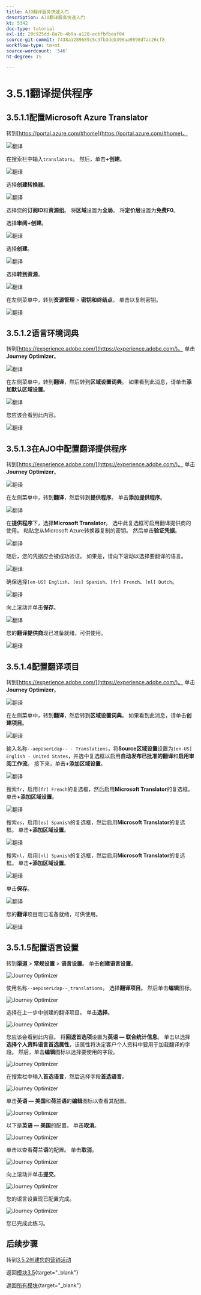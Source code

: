 ```yaml
---
title: AJO翻译服务快速入门
description: AJO翻译服务快速入门
kt: 5342
doc-type: tutorial
exl-id: 28c925dd-8a7b-4b9a-a128-ecbfbfbeaf04
source-git-commit: 7438a1289689c5c3fb3deb398aa9898d7ac26cf8
workflow-type: tm+mt
source-wordcount: '546'
ht-degree: 1%

---
```


# 3.5.1翻译提供程序

## 3.5.1.1配置Microsoft Azure Translator

转到[https://portal.azure.com/#home](https://portal.azure.com/#home)。

![翻译](./images/transl1.png)

在搜索栏中输入`translators`。 然后，单击&#x200B;**+创建**。

![翻译](./images/transl2.png)

选择&#x200B;**创建转换器**。

![翻译](./images/transl3.png)

选择您的&#x200B;**订阅ID**&#x200B;和&#x200B;**资源组**。
将&#x200B;**区域**&#x200B;设置为&#x200B;**全局**。
将&#x200B;**定价层**&#x200B;设置为&#x200B;**免费F0**。

选择&#x200B;**审阅+创建**。

![翻译](./images/transl4.png)

选择&#x200B;**创建**。

![翻译](./images/transl5.png)

选择&#x200B;**转到资源**。

![翻译](./images/transl6.png)

在左侧菜单中，转到&#x200B;**资源管理** > **密钥和终结点**。 单击以复制密钥。

![翻译](./images/transl7.png)

## 3.5.1.2语言环境词典

转到[https://experience.adobe.com/](https://experience.adobe.com/)。 单击&#x200B;**Journey Optimizer**。

![翻译](./images/ajolp1.png)

在左侧菜单中，转到&#x200B;**翻译**，然后转到&#x200B;**区域设置词典**。 如果看到此消息，请单击&#x200B;**添加默认区域设置**。

![翻译](./images/locale1.png)

您应该会看到此内容。

![翻译](./images/locale2.png)

## 3.5.1.3在AJO中配置翻译提供程序

转到[https://experience.adobe.com/](https://experience.adobe.com/)。 单击&#x200B;**Journey Optimizer**。

![翻译](./images/ajolp1.png)

在左侧菜单中，转到&#x200B;**翻译**，然后转到&#x200B;**提供程序**。 单击&#x200B;**添加提供程序**。

![翻译](./images/transl8.png)

在&#x200B;**提供程序**&#x200B;下，选择&#x200B;**Microsoft Translator**。 选中此复选框可启用翻译提供商的使用。 粘贴您从Microsoft Azure转换器复制的密钥。 然后单击&#x200B;**验证凭据**。

![翻译](./images/transl9.png)

随后，您的凭据应会被成功验证。 如果是，请向下滚动以选择要翻译的语言。

![翻译](./images/transl10.png)

确保选择`[en-US] English`、`[es] Spanish`、`[fr] French`、`[nl] Dutch`。

![翻译](./images/transl11.png)

向上滚动并单击&#x200B;**保存**。

![翻译](./images/transl12.png)

您的&#x200B;**翻译提供商**&#x200B;现已准备就绪，可供使用。

![翻译](./images/transl13.png)

## 3.5.1.4配置翻译项目

转到[https://experience.adobe.com/](https://experience.adobe.com/)。 单击&#x200B;**Journey Optimizer**。

![翻译](./images/ajolp1.png)

在左侧菜单中，转到&#x200B;**翻译**，然后转到&#x200B;**区域设置词典**。 如果看到此消息，请单击&#x200B;**创建项目**。

![翻译](./images/ajoprovider1.png)

输入名称`--aepUserLdap-- - Translations`，将&#x200B;**Source区域设置**&#x200B;设置为`[en-US] English - United States`，并选中复选框以启用&#x200B;**自动发布已批准的翻译**&#x200B;和&#x200B;**启用审阅工作流**。 接下来，单击&#x200B;**+添加区域设置**。

![翻译](./images/ajoprovider1a.png)

搜索`fr`，启用`[fr] French`的复选框，然后启用&#x200B;**Microsoft Translator**&#x200B;的复选框。 单击&#x200B;**+添加区域设置**。

![翻译](./images/ajoprovider2.png)

搜索`es`，启用`[es] Spanish`的复选框，然后启用&#x200B;**Microsoft Translator**&#x200B;的复选框。 单击&#x200B;**+添加区域设置**。

![翻译](./images/ajoprovider3.png)

搜索`nl`，启用`[nl] Spanish`的复选框，然后启用&#x200B;**Microsoft Translator**&#x200B;的复选框。 单击&#x200B;**+添加区域设置**。

![翻译](./images/ajoprovider6.png)

单击&#x200B;**保存**。

![翻译](./images/ajoprovider8.png)

您的&#x200B;**翻译**&#x200B;项目现已准备就绪，可供使用。

![翻译](./images/ajoprovider9.png)

## 3.5.1.5配置语言设置

转到&#x200B;**渠道** > **常规设置** > **语言设置**。 单击&#x200B;**创建语言设置**。

![Journey Optimizer](./images/camploc6.png)

使用名称`--aepUserLdap--_translations`。 选择&#x200B;**翻译项目**。 然后单击&#x200B;**编辑**&#x200B;图标。

![Journey Optimizer](./images/camploc7.png)

选择在上一步中创建的翻译项目。 单击&#x200B;**选择**。

![Journey Optimizer](./images/camploc8.png)

您应该会看到此内容。 将&#x200B;**回退首选项**&#x200B;设置为&#x200B;**英语 — 联合统计信息**。 单击以选择&#x200B;**选择个人资料语言首选属性**，该属性将决定客户个人资料中要用于加载翻译的字段。 然后，单击&#x200B;**编辑**&#x200B;图标以选择要使用的字段。

![Journey Optimizer](./images/camploc9.png)

在搜索栏中输入&#x200B;**首选语言**，然后选择字段&#x200B;**首选语言**。

![Journey Optimizer](./images/camploc10.png)

单击&#x200B;**英语 — 美国**&#x200B;和&#x200B;**荷兰语**&#x200B;的&#x200B;**编辑**&#x200B;图标以查看其配置。

![Journey Optimizer](./images/camploc11.png)

以下是&#x200B;**英语 — 美国**&#x200B;的配置。 单击&#x200B;**取消**。

![Journey Optimizer](./images/camploc12.png)

单击以查看&#x200B;**荷兰语**&#x200B;的配置。 单击&#x200B;**取消**。

![Journey Optimizer](./images/camploc13.png)

向上滚动并单击&#x200B;**提交**。

![Journey Optimizer](./images/camploc14.png)

您的语言设置现已配置完成。

![Journey Optimizer](./images/camploc15.png)

您已完成此练习。

## 后续步骤

转到[3.5.2创建您的营销活动](./ex2.md)

返回[模块3.5](./ajotranslationsvcs.md){target="_blank"}

返回[所有模块](./../../../overview.md){target="_blank"}

